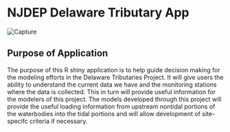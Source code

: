 # NJDEP Delaware Tributary App
![Capture](https://user-images.githubusercontent.com/36116239/203406375-d1d7db67-b083-404d-8a84-1898794d5216.PNG)

## Purpose of Application
The purpose of this R shiny application is to help guide decision making for the modeling efforts in the Delaware Tributaries Project. It will give users the ability to understand the current data we have and the monitoring stations where the data is collected. This in turn will provide useful information for the modelers of this project. The models developed through this project will provide the useful loading information from upstream nontidal portions of the waterbodies into the tidal portions and will allow development of site-specifc criteria if necessary.
